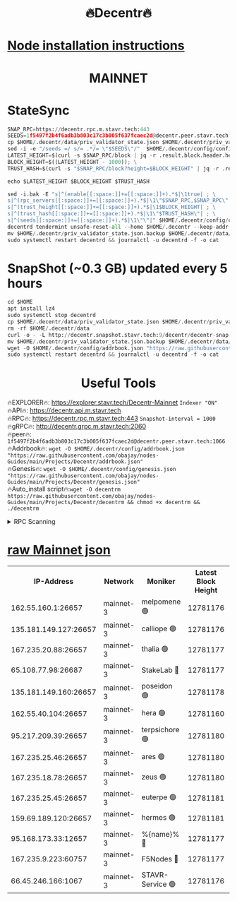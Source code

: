 <h1 align="center"> 🔥Decentr🔥</h1>

[Node installation instructions](https://github.com/obajay/nodes-Guides/tree/main/Projects/Decentr)
=
<h1 align="center"> MAINNET</h1>

# StateSync
```python
SNAP_RPC=https://decentr.rpc.m.stavr.tech:443
SEEDS=1f5497f2b4f6adb3b803c17c3b005f637fcaec2d@decentr.peer.stavr.tech:1066
cp $HOME/.decentr/data/priv_validator_state.json $HOME/.decentr/priv_validator_state.json.backup
sed -i -e "/seeds =/ s/= .*/= \"$SEEDS\"/"  $HOME/.decentr/config/config.toml
LATEST_HEIGHT=$(curl -s $SNAP_RPC/block | jq -r .result.block.header.height); \
BLOCK_HEIGHT=$((LATEST_HEIGHT - 1000)); \
TRUST_HASH=$(curl -s "$SNAP_RPC/block?height=$BLOCK_HEIGHT" | jq -r .result.block_id.hash)

echo $LATEST_HEIGHT $BLOCK_HEIGHT $TRUST_HASH

sed -i.bak -E "s|^(enable[[:space:]]+=[[:space:]]+).*$|\1true| ; \
s|^(rpc_servers[[:space:]]+=[[:space:]]+).*$|\1\"$SNAP_RPC,$SNAP_RPC\"| ; \
s|^(trust_height[[:space:]]+=[[:space:]]+).*$|\1$BLOCK_HEIGHT| ; \
s|^(trust_hash[[:space:]]+=[[:space:]]+).*$|\1\"$TRUST_HASH\"| ; \
s|^(seeds[[:space:]]+=[[:space:]]+).*$|\1\"\"|" $HOME/.decentr/config/config.toml
decentrd tendermint unsafe-reset-all --home $HOME/.decentr --keep-addr-book
mv $HOME/.decentr/priv_validator_state.json.backup $HOME/.decentr/data/priv_validator_state.json
sudo systemctl restart decentrd && journalctl -u decentrd -f -o cat
```
# SnapShot (~0.3 GB) updated every 5 hours
```python
cd $HOME
apt install lz4
sudo systemctl stop decentrd
cp $HOME/.decentr/data/priv_validator_state.json $HOME/.decentr/priv_validator_state.json.backup
rm -rf $HOME/.decentr/data
curl -o - -L http://decentr.snapshot.stavr.tech:9/decentr/decentr-snap.tar.lz4 | lz4 -c -d - | tar -x -C $HOME/.decentr --strip-components 2
mv $HOME/.decentr/priv_validator_state.json.backup $HOME/.decentr/data/priv_validator_state.json
wget -O $HOME/.decentr/config/addrbook.json "https://raw.githubusercontent.com/obajay/nodes-Guides/main/Projects/Decentr/addrbook.json"
sudo systemctl restart decentrd && journalctl -u decentrd -f -o cat
```

 <h1 align="center"> Useful Tools</h1>

🔥EXPLORER🔥:     https://explorer.stavr.tech/Decentr-Mainnet        `Indexer "ON"` \
🔥API🔥:          https://decentr.api.m.stavr.tech \
🔥RPC🔥:          https://decentr.rpc.m.stavr.tech:443              `Snapshot-interval = 1000` \
🔥gRPC🔥:         http://decentr.grpc.m.stavr.tech:2060 \
🔥peer🔥:         `1f5497f2b4f6adb3b803c17c3b005f637fcaec2d@decentr.peer.stavr.tech:1066` \
🔥Addrbook🔥:  `wget -O $HOME/.decentr/config/addrbook.json "https://raw.githubusercontent.com/obajay/nodes-Guides/main/Projects/Decentr/addrbook.json"` \
🔥Genesis🔥:  `wget -O $HOME/.decentr/config/genesis.json "https://raw.githubusercontent.com/obajay/nodes-Guides/main/Projects/Decentr/genesis.json"` \
🔥Auto_install script🔥:`wget -O decentrm https://raw.githubusercontent.com/obajay/nodes-Guides/main/Projects/Decentr/decentrm && chmod +x decentrm && ./decentrm`

<details>
<summary>RPC Scanning</summary>

<h2 align="center"> We scan nodes in real time every 4 hours. And we provide the final result of RPC endpoints.
We cannot influence the operation of these nodes in any way. </h2>


```python
If Voting Power is higher than 0 --> then the Node is a validator of the network and may be subject to attack and be a potential threat to the chain.
```
```python
We marked such validators with a red symbol
```

</details>

[raw Mainnet json](https://rpc-check.decentrm.stavr.tech/decentrm/rpc-decentrm-result.json)
=



<table><tr><th>IP-Address</th><th>Network</th><th>Moniker</th><th>Latest Block Height</th><th>Earliest Block Height</th><th>Catching Up</th><th>Tx Index</th><th>Voting Power</th><th>Scan Time</th></tr><tr><td>162.55.160.1:26657</td><td>mainnet-3</td><td>melpomene 🟢</td><td>12781176</td><td>1688950</td><td>False</td><td>on</td><td>0</td><td>2024-02-07T11:56:13.454165623UTC</td></tr><tr><td>135.181.149.127:26657</td><td>mainnet-3</td><td>calliope 🟢</td><td>12781176</td><td>1688950</td><td>False</td><td>on</td><td>0</td><td>2024-02-07T11:56:15.882684595UTC</td></tr><tr><td>167.235.20.88:26657</td><td>mainnet-3</td><td>thalia 🟢</td><td>12781177</td><td>1688950</td><td>False</td><td>on</td><td>0</td><td>2024-02-07T11:56:21.630646883UTC</td></tr><tr><td>65.108.77.98:26687</td><td>mainnet-3</td><td>StakeLab 🔴</td><td>12781177</td><td>1688950</td><td>False</td><td>on</td><td>5639876</td><td>2024-02-07T11:56:21.977721964UTC</td></tr><tr><td>135.181.149.160:26657</td><td>mainnet-3</td><td>poseidon 🟢</td><td>12781178</td><td>1688950</td><td>False</td><td>on</td><td>0</td><td>2024-02-07T11:56:26.782870529UTC</td></tr><tr><td>162.55.40.104:26657</td><td>mainnet-3</td><td>hera 🟢</td><td>12781160</td><td>1688950</td><td>False</td><td>on</td><td>0</td><td>2024-02-07T11:56:29.097232034UTC</td></tr><tr><td>95.217.209.39:26657</td><td>mainnet-3</td><td>terpsichore 🟢</td><td>12781180</td><td>1688950</td><td>False</td><td>on</td><td>0</td><td>2024-02-07T11:56:35.640084072UTC</td></tr><tr><td>167.235.25.46:26657</td><td>mainnet-3</td><td>ares 🟢</td><td>12781180</td><td>1688950</td><td>False</td><td>on</td><td>0</td><td>2024-02-07T11:56:37.938014818UTC</td></tr><tr><td>167.235.18.78:26657</td><td>mainnet-3</td><td>zeus 🟢</td><td>12781180</td><td>1688950</td><td>False</td><td>on</td><td>0</td><td>2024-02-07T11:56:40.226893610UTC</td></tr><tr><td>167.235.25.45:26657</td><td>mainnet-3</td><td>euterpe 🟢</td><td>12781181</td><td>1688950</td><td>False</td><td>on</td><td>0</td><td>2024-02-07T11:56:40.472093294UTC</td></tr><tr><td>159.69.189.120:26657</td><td>mainnet-3</td><td>hermes 🟢</td><td>12781181</td><td>1688950</td><td>False</td><td>on</td><td>0</td><td>2024-02-07T11:56:42.817268268UTC</td></tr><tr><td>95.168.173.33:12657</td><td>mainnet-3</td><td>%{name}% 🔴</td><td>12781177</td><td>8964001</td><td>False</td><td>on</td><td>4263305</td><td>2024-02-07T11:56:17.057310058UTC</td></tr><tr><td>167.235.9.223:60757</td><td>mainnet-3</td><td>F5Nodes 🔴</td><td>12781177</td><td>12380001</td><td>False</td><td>off</td><td>562</td><td>2024-02-07T11:56:17.331210159UTC</td></tr><tr><td>66.45.246.166:1067</td><td>mainnet-3</td><td>STAVR-Service 🟢</td><td>12781176</td><td>12780001</td><td>False</td><td>on</td><td>0</td><td>2024-02-07T11:56:16.526562622UTC</td></tr></table>
